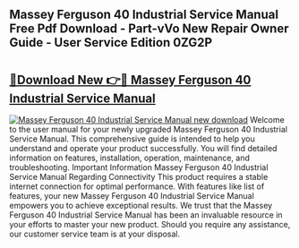 ## Massey Ferguson 40 Industrial Service Manual Free Pdf Download - Part-vVo New Repair Owner Guide - User Service Edition 0ZG2P

# <h2><a href="http://bc97157.oget.top/?id=Massey+Ferguson+40+Industrial+Service+Manual">🔗Download New 👉🔴 Massey Ferguson 40 Industrial Service Manual</a></h2>

[![Massey Ferguson 40 Industrial Service Manual new download](https://i.imgur.com/5g1atiW.png)](http://bc97157.oget.top/?id=Massey+Ferguson+40+Industrial+Service+Manual)
Welcome to the user manual for your newly upgraded Massey Ferguson 40 Industrial Service Manual. This comprehensive guide is intended to help you understand and operate your product successfully. You will find detailed information on features, installation, operation, maintenance, and troubleshooting. Important Information Massey Ferguson 40 Industrial Service Manual Regarding Connectivity This product requires a stable internet connection for optimal performance. With features like list of features, your new Massey Ferguson 40 Industrial Service Manual empowers you to achieve exceptional results. We trust that the Massey Ferguson 40 Industrial Service Manual has been an invaluable resource in your efforts to master your new product. Should you require any assistance, our customer service team is at your disposal.
